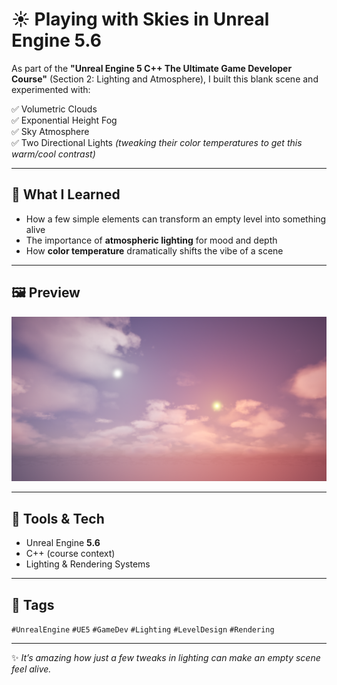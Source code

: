 # ☀️ Playing with Skies in Unreal Engine 5.6  

As part of the **"Unreal Engine 5 C++ The Ultimate Game Developer Course"** (Section 2: Lighting and Atmosphere), I built this blank scene and experimented with:  

✅ Volumetric Clouds  
✅ Exponential Height Fog  
✅ Sky Atmosphere  
✅ Two Directional Lights *(tweaking their color temperatures to get this warm/cool contrast)*  

---

## 🌌 What I Learned  
- How a few simple elements can transform an empty level into something alive  
- The importance of **atmospheric lighting** for mood and depth  
- How **color temperature** dramatically shifts the vibe of a scene  

---

## 🖼 Preview  
![Two Suns Preview](Images/HighresScreenshot00006.png)  

---

## 🔧 Tools & Tech  
- Unreal Engine **5.6**  
- C++ (course context)  
- Lighting & Rendering Systems  

---

## 🔖 Tags  
`#UnrealEngine` `#UE5` `#GameDev` `#Lighting` `#LevelDesign` `#Rendering`  

---

✨ *It’s amazing how just a few tweaks in lighting can make an empty scene feel alive.*  
